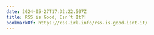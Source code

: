 ```yaml
---
date: 2024-05-27T17:32:22.507Z
title: RSS is Good, Isn’t It?!
bookmarkOf: https://css-irl.info/rss-is-good-isnt-it/
---
```

